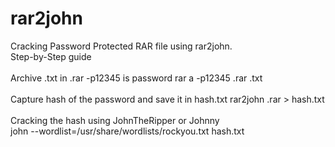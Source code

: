 # rar2john

Cracking Password Protected RAR file using rar2john.<br>
Step-by-Step guide<br>
<br>
Archive <filename>.txt in <filename>.rar -p12345 is password
rar a -p12345 <filename>.rar <filename>.txt<br>
<br>
Capture hash of the password and save it in hash.txt
rar2john <filename>.rar > hash.txt<br>
<br>
Cracking the hash using JohnTheRipper or Johnny<br>
john --wordlist=/usr/share/wordlists/rockyou.txt hash.txt<br>
<br>
